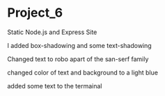 # Project_6
Static Node.js and Express Site

I added box-shadowing and some text-shadowing

Changed text to robo apart of the san-serf family

changed color of text and background to a light blue

added some text to the termainal
